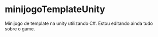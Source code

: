 # minijogoTemplateUnity

Minijogo de template na unity utilizando C#. Estou editando ainda tudo sobre o game. 
